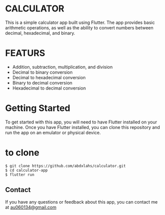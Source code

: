 # CALCULATOR 
This is a simple calculator app built using Flutter. The app provides basic arithmetic operations, as well as the ability to convert numbers between decimal, hexadecimal, and binary.

# FEATURS
* Addition, subtraction, multiplication, and division
* Decimal to binary conversion
* Decimal to hexadecimal conversion
* Binary to decimal conversion
* Hexadecimal to decimal conversion

# Getting Started
To get started with this app, you will need to have Flutter installed on your machine. Once you have Flutter installed, you can clone this repository and run the app on an emulator or physical device.



# to clone
```shell
$ git clone https://github.com/abdxlahs/calculator.git
$ cd calculator-app
$ flutter run
```
## Contact
If you have any questions or feedback about this app, you can contact me at au060134@gmail.com



